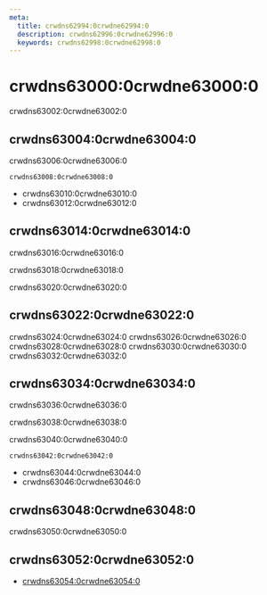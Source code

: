 ```yaml
---
meta:
  title: crwdns62994:0crwdne62994:0
  description: crwdns62996:0crwdne62996:0
  keywords: crwdns62998:0crwdne62998:0
---
```


# crwdns63000:0crwdne63000:0
crwdns63002:0crwdne63002:0

<entry-ad />

## crwdns63004:0crwdne63004:0
crwdns63006:0crwdne63006:0

`crwdns63008:0crwdne63008:0`
- crwdns63010:0crwdne63010:0
- crwdns63012:0crwdne63012:0


## crwdns63014:0crwdne63014:0
crwdns63016:0crwdne63016:0

  crwdns63018:0crwdne63018:0

  crwdns63020:0crwdne63020:0

## crwdns63022:0crwdne63022:0
crwdns63024:0crwdne63024:0
<alert type="success">crwdns63026:0crwdne63026:0</alert>
<alert type="info">crwdns63028:0crwdne63028:0</alert>
<alert type="warning">crwdns63030:0crwdne63030:0</alert>
<alert type="error">crwdns63032:0crwdne63032:0</alert>

## crwdns63034:0crwdne63034:0
crwdns63036:0crwdne63036:0

  crwdns63038:0crwdne63038:0

  crwdns63040:0crwdne63040:0

  `crwdns63042:0crwdne63042:0`
  - crwdns63044:0crwdne63044:0
  - crwdns63046:0crwdne63046:0

## crwdns63048:0crwdne63048:0
crwdns63050:0crwdne63050:0

## crwdns63052:0crwdne63052:0
  - [crwdns63054:0crwdne63054:0]()

<doc-footer />
